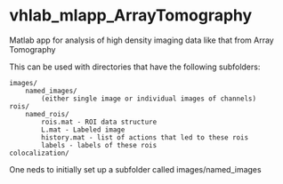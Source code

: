 # vhlab_mlapp_ArrayTomography
Matlab app for analysis of high density imaging data like that from Array Tomography

This can be used with directories that have the following subfolders:

    images/
        named_images/
            (either single image or individual images of channels)
    rois/
        named_rois/
            rois.mat - ROI data structure
            L.mat - Labeled image
            history.mat - list of actions that led to these rois
            labels - labels of these rois
    colocalization/

One neds to initially set up a subfolder called images/named_images


